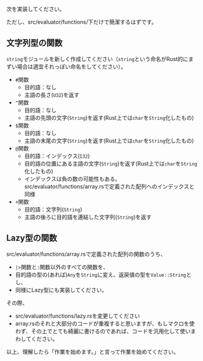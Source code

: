 次を実装してください。

ただし、src/evaluator/functions/下だけで簡潔するはずです。

## 文字列型の関数

`string`モジュールを新しく作成してください（`string`という命名がRust的にまずい場合は適宜それっぽい命名をしてください）。

- `#`関数
  - 目的語：なし
  - 主語の長さ(`U32`)を返す
- `^`関数
  - 目的語：なし
  - 主語の先頭の文字(`String`)を返す(Rust上では`char`を`String`化したもの)
- `$`関数
  - 目的語：なし
  - 主語の末尾の文字(`String`)を返す(Rust上では`char`を`String`化したもの)
- `@`関数
  - 目的語：インデックス(`I32`)
  - 目的語の位置にある主語の文字(`String`)を返す(Rust上では`char`を`String`化したもの)
  - インデックスは負の数の可能性もある。src/evaluator/functions/array.rsで定義された配列へのインデックスと同様
- `+`関数
  - 目的語：文字列(`String`)
  - 主語の後ろに目的語を連結した文字列(`String`)を返す

## Lazy型の関数

src/evaluator/functions/array.rsで定義された配列の関数のうち、
- `|>`関数と`:`関数以外のすべての関数を、
- 目的語の型の(あれば)`Any`を`String`に変え、返戻値の型を`Value::String`とし、
- 同様にLazy型にも実装してください。

その際、
- src/evaluator/functions/lazy.rsを変更してください
- array.rsのそれと大部分のコードが重複すると思いますが、もしマクロを使わず、その上でとても綺麗に書けるのであれば、コードを汎用化して使いまわしてください。

以上、理解したら「作業を始めます。」と言って作業を始めてください。
